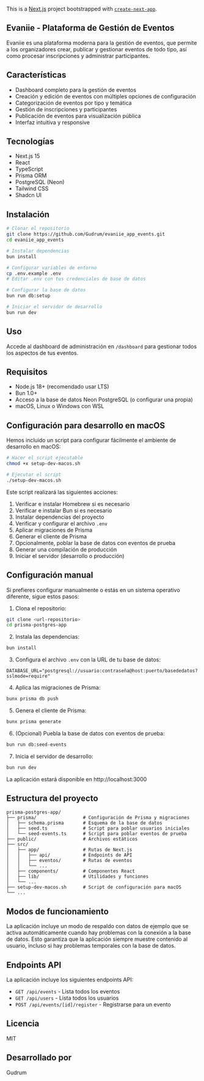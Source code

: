 This is a [Next.js](https://nextjs.org) project bootstrapped with [`create-next-app`](https://nextjs.org/docs/app/api-reference/cli/create-next-app).

## Evaniie - Plataforma de Gestión de Eventos

Evaniie es una plataforma moderna para la gestión de eventos, que permite a los organizadores crear, publicar y gestionar eventos de todo tipo, así como procesar inscripciones y administrar participantes.

## Características

- Dashboard completo para la gestión de eventos
- Creación y edición de eventos con múltiples opciones de configuración
- Categorización de eventos por tipo y temática
- Gestión de inscripciones y participantes
- Publicación de eventos para visualización pública
- Interfaz intuitiva y responsive

## Tecnologías

- Next.js 15
- React
- TypeScript
- Prisma ORM
- PostgreSQL (Neon)
- Tailwind CSS
- Shadcn UI

## Instalación

```bash
# Clonar el repositorio
git clone https://github.com/Gudrum/evaniie_app_events.git
cd evaniie_app_events

# Instalar dependencias
bun install

# Configurar variables de entorno
cp .env.example .env
# Editar .env con tus credenciales de base de datos

# Configurar la base de datos
bun run db:setup

# Iniciar el servidor de desarrollo
bun run dev
```

## Uso

Accede al dashboard de administración en `/dashboard` para gestionar todos los aspectos de tus eventos.

## Requisitos

- Node.js 18+ (recomendado usar LTS)
- Bun 1.0+
- Acceso a la base de datos Neon PostgreSQL (o configurar una propia)
- macOS, Linux o Windows con WSL

## Configuración para desarrollo en macOS

Hemos incluido un script para configurar fácilmente el ambiente de desarrollo en macOS:

```bash
# Hacer el script ejecutable
chmod +x setup-dev-macos.sh

# Ejecutar el script
./setup-dev-macos.sh
```

Este script realizará las siguientes acciones:
1. Verificar e instalar Homebrew si es necesario
2. Verificar e instalar Bun si es necesario
3. Instalar dependencias del proyecto
4. Verificar y configurar el archivo `.env`
5. Aplicar migraciones de Prisma
6. Generar el cliente de Prisma
7. Opcionalmente, poblar la base de datos con eventos de prueba
8. Generar una compilación de producción
9. Iniciar el servidor (desarrollo o producción)

## Configuración manual

Si prefieres configurar manualmente o estás en un sistema operativo diferente, sigue estos pasos:

1. Clona el repositorio:
```bash
git clone <url-repositorio>
cd prisma-postgres-app
```

2. Instala las dependencias:
```bash
bun install
```

3. Configura el archivo `.env` con la URL de tu base de datos:
```
DATABASE_URL="postgresql://usuario:contraseña@host:puerto/basededatos?sslmode=require"
```

4. Aplica las migraciones de Prisma:
```bash
bunx prisma db push
```

5. Genera el cliente de Prisma:
```bash
bunx prisma generate
```

6. (Opcional) Puebla la base de datos con eventos de prueba:
```bash
bun run db:seed-events
```

7. Inicia el servidor de desarrollo:
```bash
bun run dev
```

La aplicación estará disponible en http://localhost:3000

## Estructura del proyecto

```
prisma-postgres-app/
├── prisma/                 # Configuración de Prisma y migraciones
│   ├── schema.prisma       # Esquema de la base de datos
│   ├── seed.ts             # Script para poblar usuarios iniciales
│   └── seed-events.ts      # Script para poblar eventos de prueba
├── public/                 # Archivos estáticos
├── src/
│   ├── app/                # Rutas de Next.js
│   │   ├── api/            # Endpoints de API
│   │   ├── eventos/        # Rutas de eventos
│   │   └── ...
│   ├── components/         # Componentes React
│   ├── lib/                # Utilidades y funciones
│   └── ...
├── setup-dev-macos.sh      # Script de configuración para macOS
└── ...
```

## Modos de funcionamiento

La aplicación incluye un modo de respaldo con datos de ejemplo que se activa automáticamente cuando hay problemas con la conexión a la base de datos. Esto garantiza que la aplicación siempre muestre contenido al usuario, incluso si hay problemas temporales con la base de datos.

## Endpoints API

La aplicación incluye los siguientes endpoints API:

- `GET /api/events` - Lista todos los eventos
- `GET /api/users` - Lista todos los usuarios
- `POST /api/events/[id]/register` - Registrarse para un evento

## Licencia

MIT

## Desarrollado por

Gudrum
